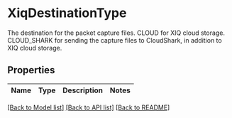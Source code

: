 # XiqDestinationType

The destination for the packet capture files. CLOUD for XIQ cloud storage. CLOUD_SHARK for sending the capture files to CloudShark, in addition to XIQ cloud storage.
## Properties
Name | Type | Description | Notes
------------ | ------------- | ------------- | -------------

[[Back to Model list]](../README.md#documentation-for-models) [[Back to API list]](../README.md#documentation-for-api-endpoints) [[Back to README]](../README.md)


